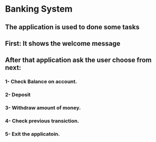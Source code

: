 # Banking System

## The application is used to done some tasks 
## First: It shows the welcome message 

## After that application ask the user choose from next:
### 1- Check Balance on account. 
### 2- Deposit 
### 3- Withdraw amount of money.
### 4- Check previous transiction.
### 5- Exit the applicatoin.
